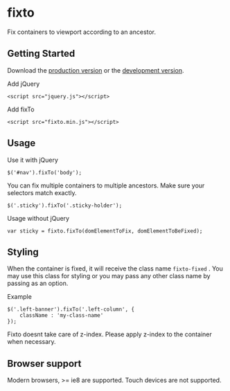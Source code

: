 # fixto

Fix containers to viewport according to an ancestor.

## Getting Started
Download the [production version][min] or the [development version][max].

[min]: https://raw.github.com/bbarakaci/fixto/master/dist/fixto.min.js
[max]: https://raw.github.com/bbarakaci/fixto/master/dist/fixto.js

Add jQuery

    <script src="jquery.js"></script>
    
Add fixTo

    <script src="fixto.min.js"></script>

## Usage

Use it with jQuery

    $('#nav').fixTo('body');
    
You can fix multiple containers to multiple ancestors. Make sure your selectors match exactly.

    $('.sticky').fixTo('.sticky-holder');
    
Usage without jQuery
    
    var sticky = fixto.fixTo(domElementToFix, domElementToBeFixed);

## Styling

When the container is fixed, it will receive the class name `fixto-fixed` . You may use this class for styling or you may pass any other class name by passing as an option.
    
Example

    $('.left-banner').fixTo('.left-column', {
        className : 'my-class-name'
    });

Fixto doesnt take care of z-index. Please apply z-index to the container when necessary.

## Browser support

Modern browsers, >= ie8 are supported. Touch devices are not supported.
